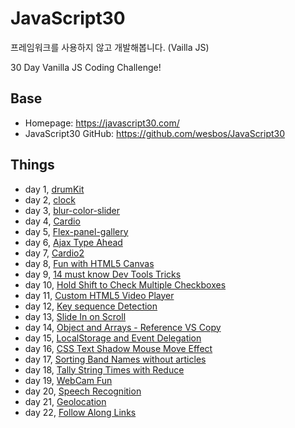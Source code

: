# JavaScript30

프레임워크를 사용하지 않고 개발해봅니다. (Vailla JS)

30 Day Vanilla JS Coding Challenge!

## Base

- Homepage: https://javascript30.com/
- JavaScript30 GitHub: https://github.com/wesbos/JavaScript30

## Things

- day 1, [drumKit](https://pineoc.github.io/js-study/javascript30/drumKit/index.html)
- day 2, [clock](https://pineoc.github.io/js-study/javascript30/clock/index.html)
- day 3, [blur-color-slider](https://pineoc.github.io/js-study/javascript30/blur-color-slider/index.html)
- day 4, [Cardio](https://pineoc.github.io/js-study/javascript30/cardio/index.html)
- day 5, [Flex-panel-gallery](https://pineoc.github.io/js-study/javascript30/flex-panel-gallery/index.html)
- day 6, [Ajax Type Ahead](https://pineoc.github.io/js-study/javascript30/type-ahead/index.html)
- day 7, [Cardio2](https://pineoc.github.io/js-study/javascript30/cardio2/index.html)
- day 8, [Fun with HTML5 Canvas](https://pineoc.github.io/js-study/javascript30/fun-canvas/index.html)
- day 9, [14 must know Dev Tools Tricks](https://pineoc.github.io/js-study/javascript30/dev-tools-tricks/index.html)
- day 10, [Hold Shift to Check Multiple Checkboxes](https://pineoc.github.io/js-study/javascript30/checkboxes/index.html)
- day 11, [Custom HTML5 Video Player](https://pineoc.github.io/js-study/javascript30/video/index.html)
- day 12, [Key sequence Detection](https://pineoc.github.io/js-study/javascript30/key-sequence/index.html)
- day 13, [Slide In on Scroll](https://pineoc.github.io/js-study/javascript30/slide-scroll/index.html)
- day 14, [Object and Arrays - Reference VS Copy](https://pineoc.github.io/js-study/javascript30/object-array/index.html)
- day 15, [LocalStorage and Event Delegation](https://pineoc.github.io/js-study/javascript30/local-storage/index.html)
- day 16, [CSS Text Shadow Mouse Move Effect](https://pineoc.github.io/js-study/javascript30/css-text/index.html)
- day 17, [Sorting Band Names without articles](https://pineoc.github.io/js-study/javascript30/sort-wo-article/index.html)
- day 18, [Tally String Times with Reduce](https://pineoc.github.io/js-study/javascript30/adding-time-reduce/index.html)
- day 19, [WebCam Fun](https://pineoc.github.io/js-study/javascript30/webcam/index.html)
- day 20, [Speech Recognition](https://pineoc.github.io/js-study/javascript30/speech/index.html)
- day 21, [Geolocation](https://pineoc.github.io/js-study/javascript30/geolocation/index.html)
- day 22, [Follow Along Links](https://pineoc.github.io/js-study/javascript30/follow-link/index.html)
